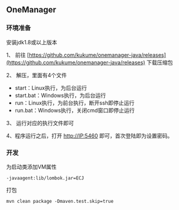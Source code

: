 ## OneManager

### 环境准备

安装jdk1.8或以上版本

1、 前往 [https://github.com/kukume/onemanager-java/releases](https://github.com/kukume/onemanager-java/releases) 下载压缩包

2、 解压，里面有4个文件
* start：Linux执行，为后台运行
* start.bat：Windows执行，为后台运行
* run：Linux执行，为前台执行，断开ssh即停止运行
* run.bat：Windows执行，关闭cmd窗口即停止运行

3、 运行对应的执行文件即可

4、程序运行之后，打开 [http://IP:5460](http://IP:5460) 即可，首次登陆即为设置密码。


### 开发

为启动类添加VM属性
```shell
-javaagent:lib/lombok.jar=ECJ
```

打包
```shell
mvn clean package -Dmaven.test.skip=true
```